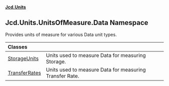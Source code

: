 #### [Jcd.Units](index.md 'index')

## Jcd.Units.UnitsOfMeasure.Data Namespace

Provides units of measure for various Data unit types.

| Classes                                                                         |                                                         |
|:--------------------------------------------------------------------------------|:--------------------------------------------------------|
| [StorageUnits](StorageUnits.md 'Jcd.Units.UnitsOfMeasure.Data.StorageUnits')    | Units used to measure Data for measuring Storage.       |
| [TransferRates](TransferRates.md 'Jcd.Units.UnitsOfMeasure.Data.TransferRates') | Units used to measure Data for measuring Transfer Rate. |
